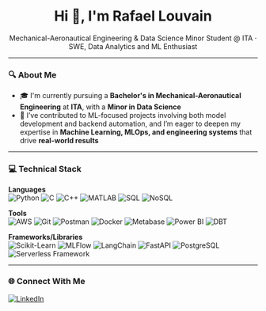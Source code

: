 <h1 align="center">Hi 👋, I'm Rafael Louvain</h1> 

<p align="center">
  Mechanical-Aeronautical Engineering & Data Science Minor Student @ ITA · SWE, Data Analytics and ML Enthusiast 
</p>

---

### 🔍 About Me

- 🎓 I'm currently pursuing a **Bachelor's in Mechanical-Aeronautical Engineering** at **ITA**, with a **Minor in Data Science**
- 🧠 I’ve contributed to ML-focused projects involving both model development and backend automation, and I’m eager to deepen my expertise in **Machine Learning, MLOps, and engineering systems** that drive **real-world results**

---

### 💻 Technical Stack

**Languages**  
![Python](https://img.shields.io/badge/-Python-3776AB?style=for-the-badge&logo=python&logoColor=white)  ![C](https://img.shields.io/badge/-C-00599C?style=for-the-badge&logo=c&logoColor=white)  ![C++](https://img.shields.io/badge/-C++-00599C?style=for-the-badge&logo=c%2B%2B&logoColor=white)  ![MATLAB](https://img.shields.io/badge/-MATLAB-ff6600?style=for-the-badge&logo=mathworks&logoColor=white)  ![SQL](https://img.shields.io/badge/-SQL-4479A1?style=for-the-badge&logo=sqlite&logoColor=white)  ![NoSQL](https://img.shields.io/badge/-NoSQL-4EA94B?style=for-the-badge)

**Tools**  
![AWS](https://img.shields.io/badge/-AWS-232F3E?style=for-the-badge&logo=amazon-aws&logoColor=white)  ![Git](https://img.shields.io/badge/-Git-F05032?style=for-the-badge&logo=git&logoColor=white)  ![Postman](https://img.shields.io/badge/-Postman-FF6C37?style=for-the-badge&logo=postman&logoColor=white)  ![Docker](https://img.shields.io/badge/-Docker-2496ED?style=for-the-badge&logo=docker&logoColor=white)  ![Metabase](https://img.shields.io/badge/-Metabase-509EE3?style=for-the-badge)  ![Power BI](https://img.shields.io/badge/-PowerBI-F2C811?style=for-the-badge&logo=powerbi&logoColor=black)  ![DBT](https://img.shields.io/badge/-DBT-FF694B?style=for-the-badge)

**Frameworks/Libraries**  
![Scikit-Learn](https://img.shields.io/badge/-Scikit--Learn-F7931E?style=for-the-badge&logo=scikit-learn&logoColor=white)  ![MLFlow](https://img.shields.io/badge/-MLFlow-0A4C8C?style=for-the-badge)  ![LangChain](https://img.shields.io/badge/-LangChain-5C2D91?style=for-the-badge)  ![FastAPI](https://img.shields.io/badge/-FastAPI-009688?style=for-the-badge&logo=fastapi&logoColor=white)  ![PostgreSQL](https://img.shields.io/badge/-PostgreSQL-336791?style=for-the-badge&logo=postgresql&logoColor=white)  ![Serverless Framework](https://img.shields.io/badge/-Serverless-FD5750?style=for-the-badge&logo=serverless&logoColor=white)

---

### 🌐 Connect With Me

[![LinkedIn](https://img.shields.io/badge/-LinkedIn-blue?style=flat-square&logo=linkedin)](https://linkedin.com/in/rafael-lucas-louvain)

